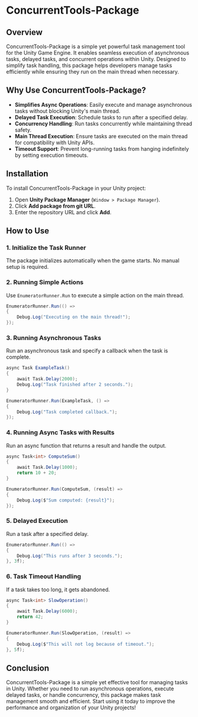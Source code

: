 # ConcurrentTools-Package

## Overview
ConcurrentTools-Package is a simple yet powerful task management tool for the Unity Game Engine. It enables seamless execution of asynchronous tasks, delayed tasks, and concurrent operations within Unity. Designed to simplify task handling, this package helps developers manage tasks efficiently while ensuring they run on the main thread when necessary.

## Why Use ConcurrentTools-Package?
- **Simplifies Async Operations**: Easily execute and manage asynchronous tasks without blocking Unity's main thread.
- **Delayed Task Execution**: Schedule tasks to run after a specified delay.
- **Concurrency Handling**: Run tasks concurrently while maintaining thread safety.
- **Main Thread Execution**: Ensure tasks are executed on the main thread for compatibility with Unity APIs.
- **Timeout Support**: Prevent long-running tasks from hanging indefinitely by setting execution timeouts.

## Installation
To install ConcurrentTools-Package in your Unity project:

1. Open **Unity Package Manager** (`Window > Package Manager`).
2. Click **Add package from git URL**.
3. Enter the repository URL and click **Add**.

## How to Use

### 1. Initialize the Task Runner
The package initializes automatically when the game starts. No manual setup is required.

### 2. Running Simple Actions
Use `EnumeratorRunner.Run` to execute a simple action on the main thread.
```csharp
EnumeratorRunner.Run(() =>
{
    Debug.Log("Executing on the main thread!");
});
```

### 3. Running Asynchronous Tasks
Run an asynchronous task and specify a callback when the task is complete.
```csharp
async Task ExampleTask()
{
    await Task.Delay(2000);
    Debug.Log("Task finished after 2 seconds.");
}

EnumeratorRunner.Run(ExampleTask, () =>
{
    Debug.Log("Task completed callback.");
});
```

### 4. Running Async Tasks with Results
Run an async function that returns a result and handle the output.
```csharp
async Task<int> ComputeSum()
{
    await Task.Delay(1000);
    return 10 + 20;
}

EnumeratorRunner.Run(ComputeSum, (result) =>
{
    Debug.Log($"Sum computed: {result}");
});
```

### 5. Delayed Execution
Run a task after a specified delay.
```csharp
EnumeratorRunner.Run(() =>
{
    Debug.Log("This runs after 3 seconds.");
}, 3f);
```

### 6. Task Timeout Handling
If a task takes too long, it gets abandoned.
```csharp
async Task<int> SlowOperation()
{
    await Task.Delay(6000);
    return 42;
}

EnumeratorRunner.Run(SlowOperation, (result) =>
{
    Debug.Log($"This will not log because of timeout.");
}, 5f);
```

## Conclusion
ConcurrentTools-Package is a simple yet effective tool for managing tasks in Unity. Whether you need to run asynchronous operations, execute delayed tasks, or handle concurrency, this package makes task management smooth and efficient. Start using it today to improve the performance and organization of your Unity projects!

